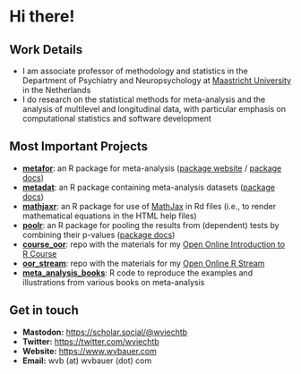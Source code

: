 # Hi there!

## Work Details

- I am associate professor of methodology and statistics in the Department of Psychiatry and Neuropsychology at [Maastricht University](https://www.maastrichtuniversity.nl) in the Netherlands
- I do research on the statistical methods for meta-analysis and the analysis of multilevel and longitudinal data, with particular emphasis on computational statistics and software development

## Most Important Projects

- [**metafor**](https://github.com/wviechtb/metafor): an R package for meta-analysis ([package website](https://www.metafor-project.org) / [package docs](https://wviechtb.github.io/metafor/))
- [**metadat**](https://github.com/wviechtb/metadat): an R package containing meta-analysis datasets ([package docs](https://wviechtb.github.io/metadat/))
- [**mathjaxr**](https://github.com/wviechtb/mathjaxr): an R package for use of [MathJax](https://www.mathjax.org) in Rd files (i.e., to render mathematical equations in the HTML help files)
- [**poolr**](https://github.com/ozancinar/poolr): an R package for pooling the results from (dependent) tests by combining their p-values ([package docs](https://ozancinar.github.io/poolr/))
- [**course_oor**](https://github.com/wviechtb/course_oor): repo with the materials for my [Open Online Introduction to R Course](https://www.wvbauer.com/doku.php/course_oor)
- [**oor_stream**](https://github.com/wviechtb/oor_stream): repo with the materials for my [Open Online R Stream](https://www.wvbauer.com/doku.php/live_streams)
- [**meta_analysis_books**](https://github.com/wviechtb/meta_analysis_books): R code to reproduce the examples and illustrations from various books on meta-analysis

## Get in touch

- **Mastodon:** https://scholar.social/@wviechtb
- **Twitter:** https://twitter.com/wviechtb
- **Website:** https://www.wvbauer.com
- **Email:** wvb (at) wvbauer (dot) com

